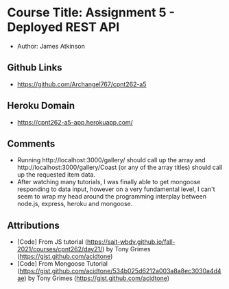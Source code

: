 # Course Title: Assignment 5 - Deployed REST API
- Author: James Atkinson

## Github Links
- https://github.com/Archangel767/cpnt262-a5

## Heroku Domain
- https://cpnt262-a5-app.herokuapp.com/

## Comments
- Running http://localhost:3000/gallery/ should call up the array and http://localhost:3000/gallery/Coast (or any of the array titles) should call up the requested item data.
- After watching many tutorials, I was finally able to get mongoose responding to data input, however on a very fundamental level, I can't seem to wrap my head around the programming interplay between node.js, express, heroku and mongoose.

## Attributions
- [Code] From JS tutorial (https://sait-wbdv.github.io/fall-2021/courses/cpnt262/day21/) by Tony Grimes (https://gist.github.com/acidtone)
- [Code] From Mongoose Tutorial (https://gist.github.com/acidtone/534b025d6212a003a8a8ec3030a4d4ae) by Tony Grimes (https://gist.github.com/acidtone)